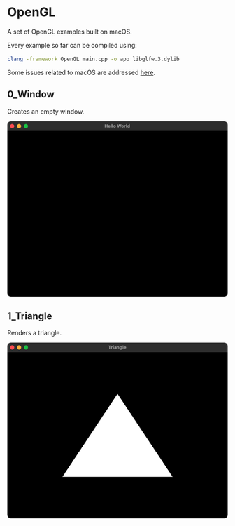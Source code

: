 # OpenGL
A set of OpenGL examples built on macOS.

Every example so far can be compiled using:
```bash
clang -framework OpenGL main.cpp -o app libglfw.3.dylib 
```
Some issues related to macOS are addressed [here](https://www.lukeroyal.com/2021/05/01/opengl-on-macos/).

## 0_Window
Creates an empty window.

![0_Window](0_Window/Documentation/0_Window.png)

## 1_Triangle
Renders a triangle.

![1_Triangle](1_Triangle/Documentation/1_Triangle.png)